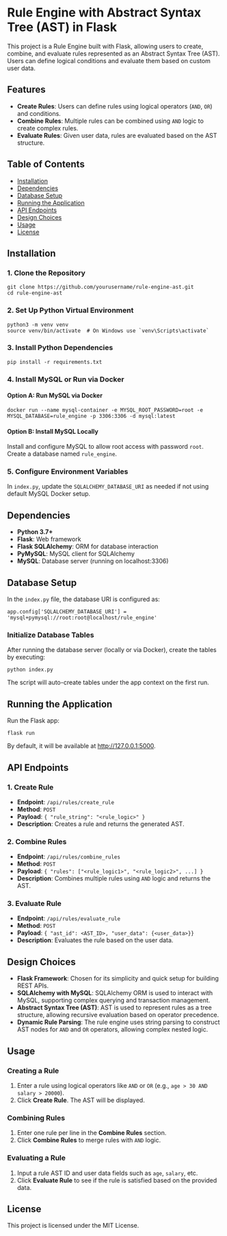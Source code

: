 <!DOCTYPE html>
<html lang="en">
<head>
    <meta charset="UTF-8">
    <meta name="viewport" content="width=device-width, initial-scale=1.0">
    <title>Rule Engine with AST - README</title>
</head>
<body>

<h1>Rule Engine with Abstract Syntax Tree (AST) in Flask</h1>

<p>This project is a Rule Engine built with Flask, allowing users to create, combine, and evaluate rules represented as an Abstract Syntax Tree (AST). Users can define logical conditions and evaluate them based on custom user data.</p>

<h2>Features</h2>
<ul>
    <li><strong>Create Rules</strong>: Users can define rules using logical operators (<code>AND</code>, <code>OR</code>) and conditions.</li>
    <li><strong>Combine Rules</strong>: Multiple rules can be combined using <code>AND</code> logic to create complex rules.</li>
    <li><strong>Evaluate Rules</strong>: Given user data, rules are evaluated based on the AST structure.</li>
</ul>

<h2>Table of Contents</h2>
<ul>
    <li><a href="#installation">Installation</a></li>
    <li><a href="#dependencies">Dependencies</a></li>
    <li><a href="#database-setup">Database Setup</a></li>
    <li><a href="#running-the-application">Running the Application</a></li>
    <li><a href="#api-endpoints">API Endpoints</a></li>
    <li><a href="#design-choices">Design Choices</a></li>
    <li><a href="#usage">Usage</a></li>
    <li><a href="#license">License</a></li>
</ul>

<h2 id="installation">Installation</h2>

<h3>1. Clone the Repository</h3>
<pre><code>git clone https://github.com/yourusername/rule-engine-ast.git
cd rule-engine-ast
</code></pre>

<h3>2. Set Up Python Virtual Environment</h3>
<pre><code>python3 -m venv venv
source venv/bin/activate  # On Windows use `venv\Scripts\activate`
</code></pre>

<h3>3. Install Python Dependencies</h3>
<pre><code>pip install -r requirements.txt
</code></pre>

<h3>4. Install MySQL or Run via Docker</h3>

<h4>Option A: Run MySQL via Docker</h4>
<pre><code>docker run --name mysql-container -e MYSQL_ROOT_PASSWORD=root -e MYSQL_DATABASE=rule_engine -p 3306:3306 -d mysql:latest
</code></pre>

<h4>Option B: Install MySQL Locally</h4>
<p>Install and configure MySQL to allow root access with password <code>root</code>. Create a database named <code>rule_engine</code>.</p>

<h3>5. Configure Environment Variables</h3>
<p>In <code>index.py</code>, update the <code>SQLALCHEMY_DATABASE_URI</code> as needed if not using default MySQL Docker setup.</p>

<h2 id="dependencies">Dependencies</h2>
<ul>
    <li><strong>Python 3.7+</strong></li>
    <li><strong>Flask</strong>: Web framework</li>
    <li><strong>Flask SQLAlchemy</strong>: ORM for database interaction</li>
    <li><strong>PyMySQL</strong>: MySQL client for SQLAlchemy</li>
    <li><strong>MySQL</strong>: Database server (running on localhost:3306)</li>
</ul>

<h2 id="database-setup">Database Setup</h2>
<p>In the <code>index.py</code> file, the database URI is configured as:</p>
<pre><code>app.config['SQLALCHEMY_DATABASE_URI'] = 'mysql+pymysql://root:root@localhost/rule_engine'
</code></pre>

<h3>Initialize Database Tables</h3>
<p>After running the database server (locally or via Docker), create the tables by executing:</p>
<pre><code>python index.py
</code></pre>
<p>The script will auto-create tables under the app context on the first run.</p>

<h2 id="running-the-application">Running the Application</h2>
<p>Run the Flask app:</p>
<pre><code>flask run
</code></pre>
<p>By default, it will be available at <a href="http://127.0.0.1:5000">http://127.0.0.1:5000</a>.</p>

<h2 id="api-endpoints">API Endpoints</h2>

<h3>1. Create Rule</h3>
<ul>
    <li><strong>Endpoint</strong>: <code>/api/rules/create_rule</code></li>
    <li><strong>Method</strong>: <code>POST</code></li>
    <li><strong>Payload</strong>: <code>{ "rule_string": "&lt;rule_logic&gt;" }</code></li>
    <li><strong>Description</strong>: Creates a rule and returns the generated AST.</li>
</ul>

<h3>2. Combine Rules</h3>
<ul>
    <li><strong>Endpoint</strong>: <code>/api/rules/combine_rules</code></li>
    <li><strong>Method</strong>: <code>POST</code></li>
    <li><strong>Payload</strong>: <code>{ "rules": ["&lt;rule_logic1&gt;", "&lt;rule_logic2&gt;", ...] }</code></li>
    <li><strong>Description</strong>: Combines multiple rules using <code>AND</code> logic and returns the AST.</li>
</ul>

<h3>3. Evaluate Rule</h3>
<ul>
    <li><strong>Endpoint</strong>: <code>/api/rules/evaluate_rule</code></li>
    <li><strong>Method</strong>: <code>POST</code></li>
    <li><strong>Payload</strong>: <code>{ "ast_id": &lt;AST_ID&gt;, "user_data": {&lt;user_data&gt;}}</code></li>
    <li><strong>Description</strong>: Evaluates the rule based on the user data.</li>
</ul>

<h2 id="design-choices">Design Choices</h2>
<ul>
    <li><strong>Flask Framework</strong>: Chosen for its simplicity and quick setup for building REST APIs.</li>
    <li><strong>SQLAlchemy with MySQL</strong>: SQLAlchemy ORM is used to interact with MySQL, supporting complex querying and transaction management.</li>
    <li><strong>Abstract Syntax Tree (AST)</strong>: AST is used to represent rules as a tree structure, allowing recursive evaluation based on operator precedence.</li>
    <li><strong>Dynamic Rule Parsing</strong>: The rule engine uses string parsing to construct AST nodes for <code>AND</code> and <code>OR</code> operators, allowing complex nested logic.</li>
</ul>

<h2 id="usage">Usage</h2>

<h3>Creating a Rule</h3>
<ol>
    <li>Enter a rule using logical operators like <code>AND</code> or <code>OR</code> (e.g., <code>age &gt; 30 AND salary &gt; 20000</code>).</li>
    <li>Click <strong>Create Rule</strong>. The AST will be displayed.</li>
</ol>

<h3>Combining Rules</h3>
<ol>
    <li>Enter one rule per line in the <strong>Combine Rules</strong> section.</li>
    <li>Click <strong>Combine Rules</strong> to merge rules with <code>AND</code> logic.</li>
</ol>

<h3>Evaluating a Rule</h3>
<ol>
    <li>Input a rule AST ID and user data fields such as <code>age</code>, <code>salary</code>, etc.</li>
    <li>Click <strong>Evaluate Rule</strong> to see if the rule is satisfied based on the provided data.</li>
</ol>

<h2 id="license">License</h2>
<p>This project is licensed under the MIT License.</p>

</body>
</html>
